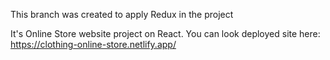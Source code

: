 This branch was created to apply Redux in the project

It's Online Store website project on React.
You can look deployed site here: https://clothing-online-store.netlify.app/
